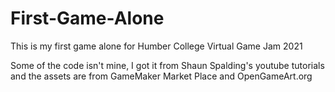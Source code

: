 # First-Game-Alone
This is my first game alone for Humber College Virtual Game Jam 2021

Some of the code isn't mine, I got it from Shaun Spalding's youtube
tutorials and the assets are from GameMaker Market Place and OpenGameArt.org
